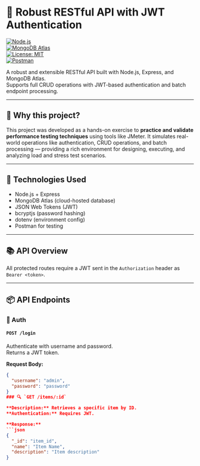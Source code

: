 # 🧪 Robust RESTful API with JWT Authentication

[![Node.js](https://img.shields.io/badge/Node.js-18.x-green?logo=node.js)](https://nodejs.org/)  
[![MongoDB Atlas](https://img.shields.io/badge/MongoDB-Atlas-green?logo=mongodb)](https://www.mongodb.com/cloud/atlas)  
[![License: MIT](https://img.shields.io/badge/license-MIT-blue.svg)](LICENSE)  
[![Postman](https://img.shields.io/badge/Postman-Collection-orange?logo=postman)](./robust-api-postman-collection.json)

A robust and extensible RESTful API built with Node.js, Express, and MongoDB Atlas.  
Supports full CRUD operations with JWT-based authentication and batch endpoint processing.

---

## 🚀 Why this project?

This project was developed as a hands-on exercise to **practice and validate performance testing techniques** using tools like JMeter. It simulates real-world operations like authentication, CRUD operations, and batch processing — providing a rich environment for designing, executing, and analyzing load and stress test scenarios.

---

## 🔧 Technologies Used

- Node.js + Express  
- MongoDB Atlas (cloud-hosted database)  
- JSON Web Tokens (JWT)  
- bcryptjs (password hashing)  
- dotenv (environment config)  
- Postman for testing  

---

## 📚 API Overview

All protected routes require a JWT sent in the `Authorization` header as `Bearer <token>`.

---

## 📦 API Endpoints

### 🔐 Auth

#### `POST /login`  
Authenticate with username and password.  
Returns a JWT token.

**Request Body:**
```json
{
  "username": "admin",
  "password": "password"
}
### 🔍 `GET /items/:id`

**Description:** Retrieves a specific item by ID.  
**Authentication:** Requires JWT.

**Response:**
```json
{
  "_id": "item_id",
  "name": "Item Name",
  "description": "Item description"
}
